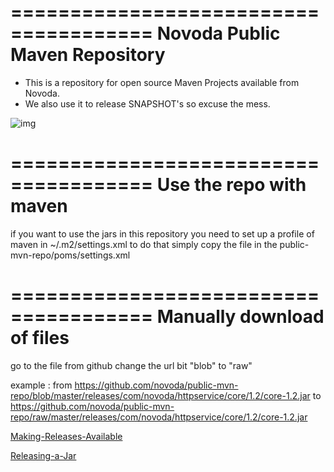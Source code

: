 ======================================
Novoda Public Maven Repository
======================================

- This is a repository for open source Maven Projects available from Novoda.
- We also use it to release SNAPSHOT's so excuse the mess.

![img](https://encrypted-tbn1.gstatic.com/images?q=tbn:ANd9GcSbT61gtbI8vDDV6phYN5ztFurC2Nm5kSaziPCtwfF76GX4Q4Nb)

======================================
Use the repo with maven
======================================

if you want to use the jars in this repository you need to set up a profile of maven in ~/.m2/settings.xml
to do that simply copy the file in the public-mvn-repo/poms/settings.xml

======================================
Manually download of files
======================================

go to the file from github
change the url bit "blob" to "raw"

example :
from
https://github.com/novoda/public-mvn-repo/blob/master/releases/com/novoda/httpservice/core/1.2/core-1.2.jar
to
https://github.com/novoda/public-mvn-repo/raw/master/releases/com/novoda/httpservice/core/1.2/core-1.2.jar

[Making-Releases-Available](https://github.com/novoda/public-mvn-repo/wiki/Making-a-Project-Available)

[Releasing-a-Jar](https://github.com/novoda/public-mvn-repo/wiki/Releasing-a-Jar)


